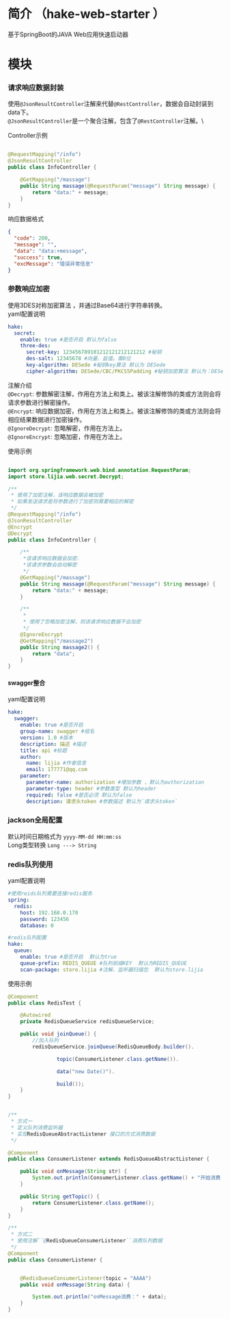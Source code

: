 # 简介 （hake-web-starter ）

基于SpringBoot的JAVA Web应用快速启动器

# 模块
### 请求响应数据封装

使用`@JsonResultController`注解来代替`@RestController`，数据会自动封装到data下。\
`@JsonResultController`是一个聚合注解，包含了`@RestController`注解。\

Controller示例

```java

@RequestMapping("/info")
@JsonResultController
public class InfoController {

    @GetMapping("/massage")
    public String massage(@RequestParam("message") String message) {
        return "data:" + message;
    }
}

```

响应数据格式

```json
{
  "code": 200,
  "message": "",
  "data": "data:+message",
  "success": true,
  "excMessage": "错误异常信息"
}
```

### 参数响应加密

使用3DES对称加密算法 ，并通过Base64进行字符串转换。\
yaml配置说明

```yaml
hake:
  secret:
    enable: true #是否开启 默认为false
    three-des:
      secret-key: 123456789101212121212121212 #秘钥
      des-salt: 12345678 #向量、盐值。需8位
      key-algorithm: DESede #秘钥key算法 默认为 DESede
      cipher-algorithm: DESede/CBC/PKCS5Padding #秘钥加密算法 默认为：DESede/CBC/PKCS5Padding
```

注解介绍\
`@Decrypt`: 参数解密注解，作用在方法上和类上。被该注解修饰的类或方法则会将请求参数进行解密操作。\
`@Encrypt`: 响应数据加密，作用在方法上和类上。被该注解修饰的类或方法则会将相应结果数据进行加密操作。\
`@IgnoreDecrypt`: 忽略解密，作用在方法上。\
`@IgnoreEncrypt`: 忽略加密，作用在方法上。

使用示例

```java

import org.springframework.web.bind.annotation.RequestParam;
import store.lijia.web.secret.Decrypt;

/**
 * 使用了加密注解，该响应数据会被加密
 * 如果发送请求是将参数进行了加密则需要相应的解密
 */
@RequestMapping("/info")
@JsonResultController
@Encrypt
@Decrypt
public class InfoController {

    /**
     *该请求响应数据会加密.
     *该请求参数会自动解密
     */
    @GetMapping("/massage")
    public String massage(@RequestParam("message") String message) {
        return "data:" + message;
    }

    /**
     *
     * 使用了忽略加密注解，则该请求响应数据不会加密
     */
    @IgnoreEncrypt
    @GetMapping("/massage2")
    public String massage2() {
        return "data";
    }
}

```

#### swagger整合

yaml配置说明

```yaml
hake:
  swagger:
    enable: true #是否开启
    group-name: swagger #组名
    version: 1.0 #版本
    description: 描述 #描述
    title: api #标题
    author:
      name: lijia #作者信息
      email: 177771@qq.com
    parameter:
      parameter-name: authorization #增加参数 ，默认为authorization
      parameter-type: header #参数类型 默认为header
      required: false #是否必须 默认为false
      description: 请求头token #参数描述 默认为`请求头token`
```

### jackson全局配置

默认时间日期格式为 ``yyyy-MM-dd HH:mm:ss``\
Long类型转换 ``Long ---> String``

### redis队列使用

yaml配置说明

```yaml
#使用reids队列需要连接redis服务
spring:
  redis:
    host: 192.168.0.178
    password: 123456
    database: 0

#redis队列配置
hake:
  queue:
    enable: true #是否开启  默认为true
    queue-prefix: REDIS_QUEUE #队列前缀KEY  默认为REDIS_QUEUE
    scan-package: store.lijia #注解、监听器扫描包  默认为store.lijia
```

使用示例

```java
@Component
public class RedisTest {

    @Autowired
    private RedisQueueService redisQueueService;

    public void joinQueue() {
        //加入队列
        redisQueueService.joinQueue(RedisQueueBody.builder().

                topic(ConsumerListener.class.getName()).

                data("new Date()").

                build());
    }
}


/**
 * 方式一
 * 定义队列消费监听器
 * 实现RedisQueueAbstractListener 接口的方式消费数据
 */

@Component
public class ConsumerListener extends RedisQueueAbstractListener {

    public void onMessage(String str) {
        System.out.println(ConsumerListener.class.getName() + "开始消费：" + str);
    }

    public String getTopic() {
        return ConsumerListener.class.getName();
    }
}

/**
 * 方式二
 * 使用注解``@RedisQueueConsumerListener``消费队列数据
 */
@Component
public class ConsumerListener {


    @RedisQueueConsumerListener(topic = "AAAA")
    public void onMessage(String data) {

        System.out.println("onMessage消费：" + data);
    }
}

```
